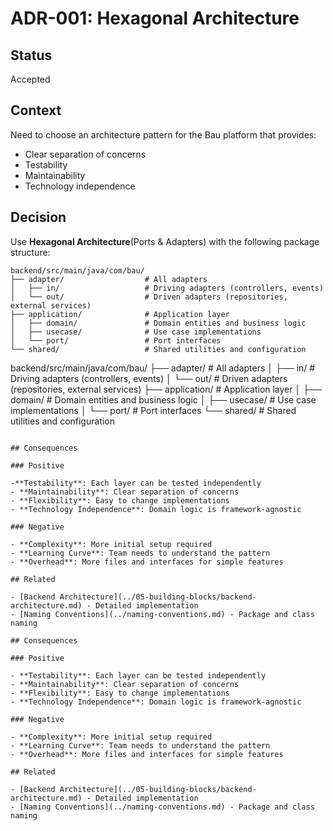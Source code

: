 # ADR-001: Hexagonal Architecture

## Status

Accepted

## Context

Need to choose an architecture pattern for the Bau platform that provides:
- Clear separation of concerns
- Testability
- Maintainability
- Technology independence

## Decision

Use **Hexagonal Architecture**(Ports & Adapters) with the following package structure:

```
backend/src/main/java/com/bau/
├── adapter/                  # All adapters
│   ├── in/                   # Driving adapters (controllers, events)
│   └── out/                  # Driven adapters (repositories, external services)
├── application/              # Application layer
│   ├── domain/               # Domain entities and business logic
│   ├── usecase/              # Use case implementations
│   └── port/                 # Port interfaces
└── shared/                   # Shared utilities and configuration

```

backend/src/main/java/com/bau/
├── adapter/                  # All adapters
│   ├── in/                   # Driving adapters (controllers, events)
│   └── out/                  # Driven adapters (repositories, external services)
├── application/              # Application layer
│   ├── domain/               # Domain entities and business logic
│   ├── usecase/              # Use case implementations
│   └── port/                 # Port interfaces
└── shared/                   # Shared utilities and configuration

```

## Consequences

### Positive

-**Testability**: Each layer can be tested independently
- **Maintainability**: Clear separation of concerns
- **Flexibility**: Easy to change implementations
- **Technology Independence**: Domain logic is framework-agnostic

### Negative

- **Complexity**: More initial setup required
- **Learning Curve**: Team needs to understand the pattern
- **Overhead**: More files and interfaces for simple features

## Related

- [Backend Architecture](../05-building-blocks/backend-architecture.md) - Detailed implementation
- [Naming Conventions](../naming-conventions.md) - Package and class naming

## Consequences

### Positive

- **Testability**: Each layer can be tested independently
- **Maintainability**: Clear separation of concerns
- **Flexibility**: Easy to change implementations
- **Technology Independence**: Domain logic is framework-agnostic

### Negative

- **Complexity**: More initial setup required
- **Learning Curve**: Team needs to understand the pattern
- **Overhead**: More files and interfaces for simple features

## Related

- [Backend Architecture](../05-building-blocks/backend-architecture.md) - Detailed implementation
- [Naming Conventions](../naming-conventions.md) - Package and class naming
